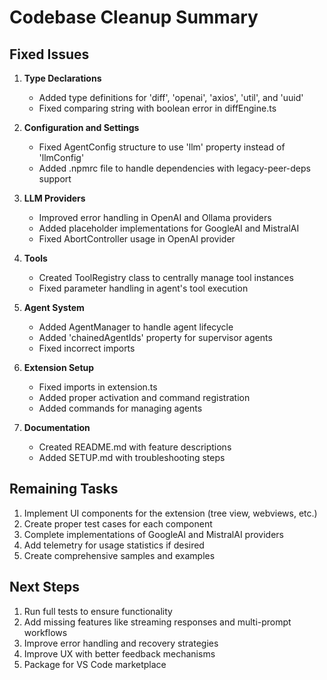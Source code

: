 # Codebase Cleanup Summary

## Fixed Issues

1. **Type Declarations**
   - Added type definitions for 'diff', 'openai', 'axios', 'util', and 'uuid'
   - Fixed comparing string with boolean error in diffEngine.ts

2. **Configuration and Settings**
   - Fixed AgentConfig structure to use 'llm' property instead of 'llmConfig'
   - Added .npmrc file to handle dependencies with legacy-peer-deps support

3. **LLM Providers**
   - Improved error handling in OpenAI and Ollama providers
   - Added placeholder implementations for GoogleAI and MistralAI
   - Fixed AbortController usage in OpenAI provider

4. **Tools**
   - Created ToolRegistry class to centrally manage tool instances
   - Fixed parameter handling in agent's tool execution

5. **Agent System**
   - Added AgentManager to handle agent lifecycle
   - Added 'chainedAgentIds' property for supervisor agents
   - Fixed incorrect imports

6. **Extension Setup**
   - Fixed imports in extension.ts
   - Added proper activation and command registration
   - Added commands for managing agents

7. **Documentation**
   - Created README.md with feature descriptions
   - Added SETUP.md with troubleshooting steps

## Remaining Tasks

1. Implement UI components for the extension (tree view, webviews, etc.)
2. Create proper test cases for each component
3. Complete implementations of GoogleAI and MistralAI providers
4. Add telemetry for usage statistics if desired
5. Create comprehensive samples and examples

## Next Steps

1. Run full tests to ensure functionality
2. Add missing features like streaming responses and multi-prompt workflows
3. Improve error handling and recovery strategies
4. Improve UX with better feedback mechanisms
5. Package for VS Code marketplace 